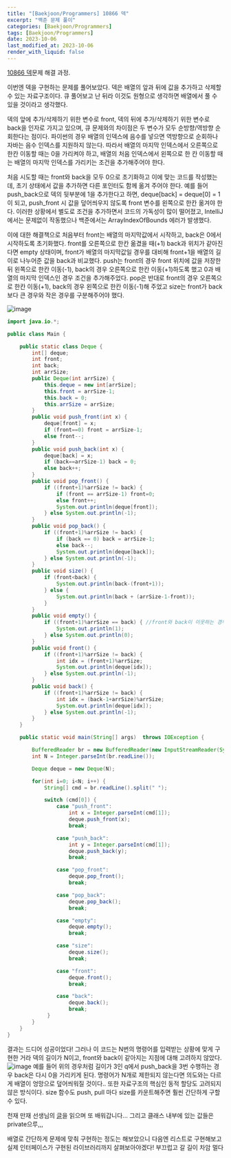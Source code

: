 ```yaml
---
title: "[Baekjoon/Programmers] 10866 덱"
excerpt: "백준 문제 풀이"
categories: [Baekjoon/Programmers]
tags: [Baekjoon/Programmers]
date: 2023-10-06
last_modified_at: 2023-10-06
render_with_liquid: false
---
```


[10866 덱](https://www.acmicpc.net/problem/10866)문제 해결 과정.

이번엔 덱을 구현하는 문제를 풀어보았다. 덱은 배열의 앞과 뒤에 값을 추가하고 삭제할 수 있는 자료구조이다. 
큐 풀어보고 난 뒤라 이것도 원형으로 생각하면 배열에서 풀 수 있을 것이라고 생각했다.

덱의 앞에 추가/삭제하기 위한 변수로 front, 덱의 뒤에 추가/삭제하기 위한 변수로 back을 인자로 가지고 있으며, 큐 문제와의 차이점은 두 변수가 모두 순방향/역방향 순회한다는 점이다.
파이썬의 경우 배열의 인덱스에 음수를 넣으면 역방향으로 순회하나 자바는 음수 인덱스를 지원하지 않는다.
따라서 배열의 마지막 인덱스에서 오른쪽으로 한칸 이동할 때는 0을 가리켜야 하고, 배열의 처음 인덱스에서 왼쪽으로 한 칸 이동할 때는 배열의 마지막 인덱스를 가리키는 조건을 추가해주어야 한다. 

처음 시도할 때는 front와 back을 모두 0으로 초기화하고 이에 맞는 코드를 작성했는데, 초기 상태에서 값을 추가하면 다른 포인터도 함께 옮겨 주어야 한다. 
예를 들어 push_back으로 덱의 뒷부분에 1을 추가한다고 하면, deque[back] = deque[0] = 1 이 되고, push_front 시 값을 덮어씌우지 않도록 front 변수를 왼쪽으로 한칸 옮겨야 한다.
이러한 상황에서 별도로 조건을 추가하면서 코드의 가독성이 많이 떨어졌고, IntelliJ에서는 문제없이 작동했으나 백준에서는 ArrayIndexOfBounds 에러가 발생했다.

이에 대한 해결책으로 처음부터 front는 배열의 마지막값에서 시작하고, back은 0에서 시작하도록 초기화했다. 
front를 오른쪽으로 한칸 옮겼을 때(+1) back과 위치가 같아진다면 empty 상태이며, front가 배열의 마지막값일 경우를 대비해 front+1을 배열의 길이로 나누어준 값을 back과 비교했다.
push는 front의 경우 front 위치에 값을 저장한 뒤 왼쪽으로 한칸 이동(-1), back의 경우 오른쪽으로 한칸 이동(+1)하도록 했고 0과 배열의 마지막 인덱스인 경우 조건을 추가해주었다.
pop은 반대로 front의 경우 오른쪽으로 한칸 이동(+1), back의 경우 왼쪽으로 한칸 이동(-1)해 주었고 size는 front가 back보다 큰 경우와 작은 경우를 구분해주어야 했다.

![image](https://github.com/yeondori/yeondori.github.io/assets/93027942/a4fa5946-34ab-45f5-a4ba-35eee0651dca)

```java
import java.io.*;

public class Main {

    public static class Deque {
        int[] deque;
        int front;
        int back;
        int arrSize;
        public Deque(int arrSize) {
            this.deque = new int[arrSize];
            this.front = arrSize-1;
            this.back = 0;
            this.arrSize = arrSize;
        }
        public void push_front(int x) {
            deque[front] = x;
            if (front==0) front = arrSize-1;
            else front--;
        }
        public void push_back(int x) {
            deque[back] = x;
            if (back==arrSize-1) back = 0;
            else back++;
        }
        public void pop_front() {
            if ((front+1)%arrSize != back) {
                if (front == arrSize-1) front=0;
                else front++;
                System.out.println(deque[front]);
            } else System.out.println(-1);
        }
        public void pop_back() { 
            if ((front+1)%arrSize != back) {
                if (back == 0) back = arrSize-1;
                else back--;
                System.out.println(deque[back]);
            } else System.out.println(-1);
        }
        public void size() {
            if (front<back) {
                System.out.println(back-(front+1));
            } else {
                System.out.println(back + (arrSize-1-front));
            }
        }
        public void empty() {
            if ((front+1)%arrSize == back) { //front와 back이 이웃하는 경우
                System.out.println(1);
            } else System.out.println(0);
        }
        public void front() {
            if ((front+1)%arrSize != back) {
                int idx = (front+1)%arrSize;
                System.out.println(deque[idx]);
            } else System.out.println(-1);
        }
        public void back() {
            if ((front+1)%arrSize != back) {
                int idx = (back-1+arrSize)%arrSize;
                System.out.println(deque[idx]);
            } else System.out.println(-1);
        }
    }

    public static void main(String[] args)  throws IOException {

        BufferedReader br = new BufferedReader(new InputStreamReader(System.in));
        int N = Integer.parseInt(br.readLine());

        Deque deque = new Deque(N);

        for(int i=0; i<N; i++) {
            String[] cmd = br.readLine().split(" ");

            switch (cmd[0]) {
                case "push_front":
                    int x = Integer.parseInt(cmd[1]);
                    deque.push_front(x);
                    break;

                case "push_back":
                    int y = Integer.parseInt(cmd[1]);
                    deque.push_back(y);
                    break;

                case "pop_front":
                    deque.pop_front();
                    break;

                case "pop_back":
                    deque.pop_back();
                    break;

                case "empty":
                    deque.empty();
                    break;

                case "size":
                    deque.size();
                    break;

                case "front":
                    deque.front();
                    break;

                case "back":
                    deque.back();
                    break;
             }
        }
    }
}
```
결과는 드디어 성공이었다! 그러나 이 코드는 N번의 명령어를 입력받는 상황에 맞게 구현한 거라 덱의 길이가 N이고, front와 back이 같아지는 지점에 대해 고려하지 않았다.
![image](https://github.com/yeondori/yeondori.github.io/assets/93027942/186faabd-4382-46b6-9623-b88f23984424)
예를 들어 위의 경우처럼 길이가 3인 q에서 push_back을 3번 수행하는 경우 back은 다시 0을 가리키게 된다. 명령어가 N개로 제한되지 않는다면 의도와는 다르게 배열이 엉망으로 덮어씌워질 것이다.. 
또한 자료구조의 핵심인 동적 할당도 고려되지 않은 방식이다. size 함수도 push, pull 마다 size를 카운트해주면 훨씬 간단하게 구할 수 있다.

천재 만재 선생님의 [글](https://st-lab.tistory.com/183#%EC%A0%84%EC%B2%B4)을 읽으며 또 배워갑니다...
그리고 클래스 내부에 있는 값들은 private으루,,,

배열로 간단하게 문제에 맞춰 구현하는 정도는 해보았으니 다음엔 리스트로 구현해보고 실제 인터페이스가 구현된 라이브러리까지 살펴보아야겠다! 
부끄럽고 갈 길이 차암 멀다
